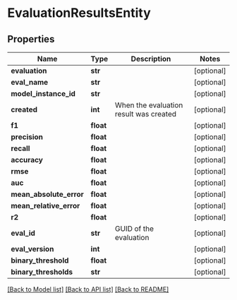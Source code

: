 # EvaluationResultsEntity

## Properties
Name | Type | Description | Notes
------------ | ------------- | ------------- | -------------
**evaluation** | **str** |  | [optional] 
**eval_name** | **str** |  | [optional] 
**model_instance_id** | **str** |  | [optional] 
**created** | **int** | When the evaluation result was created | [optional] 
**f1** | **float** |  | [optional] 
**precision** | **float** |  | [optional] 
**recall** | **float** |  | [optional] 
**accuracy** | **float** |  | [optional] 
**rmse** | **float** |  | [optional] 
**auc** | **float** |  | [optional] 
**mean_absolute_error** | **float** |  | [optional] 
**mean_relative_error** | **float** |  | [optional] 
**r2** | **float** |  | [optional] 
**eval_id** | **str** | GUID of the evaluation | [optional] 
**eval_version** | **int** |  | [optional] 
**binary_threshold** | **float** |  | [optional] 
**binary_thresholds** | **str** |  | [optional] 

[[Back to Model list]](../README.md#documentation-for-models) [[Back to API list]](../README.md#documentation-for-api-endpoints) [[Back to README]](../README.md)


